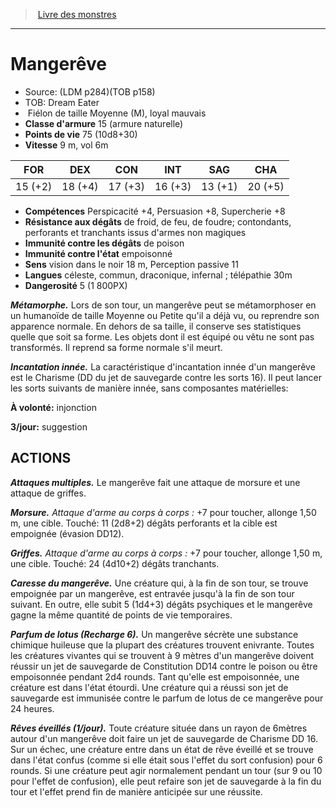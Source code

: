 ﻿> [Livre des monstres](tome_of_beasts_old.md)

---

# Mangerêve

- Source: (LDM p284)(TOB p158)
- TOB: Dream Eater
-  Fiélon de taille Moyenne (M), loyal mauvais
- **Classe d'armure** 15 (armure naturelle)
- **Points de vie** 75 (10d8+30)
- **Vitesse** 9 m, vol 6m

|FOR|DEX|CON|INT|SAG|CHA|
|---|---|---|---|---|---|
|15 (+2)|18 (+4)|17 (+3)|16 (+3)|13 (+1)|20 (+5)|

- **Compétences** Perspicacité +4, Persuasion +8, Supercherie +8
- **Résistance aux dégâts** de froid, de feu, de foudre; contondants, perforants et tranchants issus d'armes non magiques
- **Immunité contre les dégâts** de poison
- **Immunité contre l'état** empoisonné
- **Sens** vision dans le noir 18 m, Perception passive 11
- **Langues** céleste, commun, draconique, infernal ; télépathie 30m
- **Dangerosité** 5 (1 800PX)

**_Métamorphe._** Lors de son tour, un mangerêve peut se métamorphoser en un humanoïde de taille Moyenne ou Petite qu'il a déjà vu, ou reprendre son apparence normale. En dehors de sa taille, il conserve ses statistiques quelle que soit sa forme. Les objets dont il est équipé ou vêtu ne sont pas transformés. Il reprend sa forme normale s'il meurt.

**_Incantation innée._** La caractéristique d'incantation innée d'un mangerêve est le Charisme (DD du jet de sauvegarde contre les sorts 16). Il peut lancer les sorts suivants de manière innée, sans composantes matérielles:

**À volonté:** injonction

**3/jour:** suggestion

## ACTIONS

**_Attaques multiples._** Le mangerêve fait une attaque de morsure et une attaque de griffes.

**_Morsure._** _Attaque d'arme au corps à corps :_ +7 pour toucher, allonge 1,50 m, une cible. Touché: 11 (2d8+2) dégâts perforants et la cible est empoignée (évasion DD12).

**_Griffes._** _Attaque d'arme au corps à corps :_ +7 pour toucher, allonge 1,50 m, une cible. Touché: 24 (4d10+2) dégâts tranchants.

**_Caresse du mangerêve._** Une créature qui, à la fin de son tour, se trouve empoignée par un mangerêve, est entravée jusqu'à la fin de son tour suivant. En outre, elle subit 5 (1d4+3) dégâts psychiques et le mangerêve gagne la même quantité de points de vie temporaires.

**_Parfum de lotus (Recharge 6)._** Un mangerêve sécrète une substance chimique huileuse que la plupart des créatures trouvent enivrante. Toutes les créatures vivantes qui se trouvent à 9 mètres d'un mangerêve doivent réussir un jet de sauvegarde de Constitution DD14 contre le poison ou être empoisonnée pendant 2d4 rounds. Tant qu'elle est empoisonnée, une créature est dans l'état étourdi. Une créature qui a réussi son jet de sauvegarde est immunisée contre le parfum de lotus de ce mangerêve pour 24 heures.

**_Rêves éveillés (1/jour)._** Toute créature située dans un rayon de 6mètres autour d'un mangerêve doit faire un jet de sauvegarde de Charisme DD 16. Sur un échec, une créature entre dans un état de rêve éveillé et se trouve dans l'état confus (comme si elle était sous l'effet du sort confusion) pour 6 rounds. Si une créature peut agir normalement pendant un tour (sur 9 ou 10 pour l'effet de confusion), elle peut refaire son jet de sauvegarde à la fin du tour et l'effet prend fin de manière anticipée sur une réussite.

